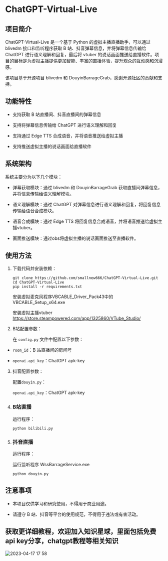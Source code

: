 ChatGPT-Virtual-Live
====================

项目简介
----

ChatGPT-Virtual-Live 是一个基于 Python 的虚拟主播直播助手，可以通过 blivedm 接口和监听程序获取 B 站、抖音弹幕信息，并将弹幕信息传输给 ChatGPT 进行语义理解和回复，最后将 vtuber 的说话画面推送给直播软件。项目的目标是为虚拟主播提供更加智能、丰富的直播体验，提升观众的互动感和沉浸感。

该项目基于开源项目 blivedm 和 DouyinBarrageGrab，感谢开源社区的贡献和支持。

功能特性
----

*   支持获取 B 站直播间、抖音直播间的弹幕信息
    
*   支持将弹幕信息传输给 ChatGPT 进行语义理解和回复
    
*   支持通过 Edge TTS 合成语音，并将语音推送给虚拟主播
    
*   支持推送虚拟主播的说话画面给直播软件
    

系统架构
----

系统主要分为以下几个模块：

*   弹幕获取模块：通过 blivedm 和 DouyinBarrageGrab 获取直播间弹幕信息，并将信息传输给语义理解模块。
    
*   语义理解模块：通过 ChatGPT 对弹幕信息进行语义理解和回复，将回复信息传输给语音合成模块。
    
*   语音合成模块：通过 Edge TTS 将回复信息合成语音，并将语音推送给虚拟主播vtuber。
    
*   画面推送模块：通过obs将虚拟主播的说话画面推送至直播软件。
    

使用方法
----

1.  下载代码并安装依赖：
    
    ```
    git clone https://github.com/smallnew666/ChatGPT-Virtual-Live.git 
    cd ChatGPT-Virtual-Live 
    pip install -r requirements.txt
    ```
    安装虚拟麦克风程序VBCABLE_Driver_Pack43中的VBCABLE_Setup_x64.exe
    
    安装虚拟主播vtuber  https://store.steampowered.com/app/1325860/VTube_Studio/
    
2.  B站配置参数：
    
    在 `config.py` 文件中配置以下参数：
    

*   `room_id`：B 站直播间的房间号
    
*   `openai.api_key`：ChatGPT apk-key

3.  抖音配置参数：

    配置`douyin.py`：
    
    `openai.api_key`：ChatGPT apk-key
    

4.  ### B站直播
    运行程序：
    
    ```
    python bilibili.py
    ```
5.  ### 抖音直播
    运行程序：
    
    运行监听程序
    WssBarrageService.exe
     ```
    python douyin.py
    ```
注意事项
----

*   本项目仅供学习和研究使用，不得用于商业用途。
    
*   请遵守 B 站、抖音等平台的使用规范，不得用于违法或有害活动。


获取更详细教程，欢迎加入知识星球，里面包括免费api key分享，chatgpt教程等相关知识
----

![2023-04-17 17 58](https://user-images.githubusercontent.com/24582880/233049472-8a731396-933a-4401-a773-f0ed58cc7b13.jpg)

